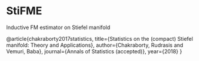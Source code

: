 # StiFME
Inductive FM estimator on Stiefel manifold

@article{chakraborty2017statistics,
  title={Statistics on the (compact) Stiefel manifold: Theory and Applications},
  author={Chakraborty, Rudrasis and Vemuri, Baba},
  journal={Annals of Statistics (accepted)},
  year={2018}
}
